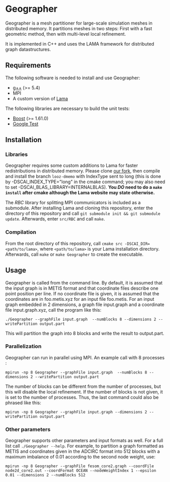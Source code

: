 Geographer
=========

Geographer is a mesh partitioner for large-scale simulation meshes in distributed memory. It partitions meshes in two steps: First with a fast geometric method, then with multi-level local refinement.

It is implemented in C++ and uses the LAMA framework for distributed graph datastructures. 

## Requirements
The following software is needed to install and use Geographer:

- [g++] (&gt;= 5.4)
- MPI
- A custom version of [Lama](https://github.com/kit-parco/lama)

The following libraries are necessary to build the unit tests:

- [Boost](https://www.boost.org/) (&gt;= 1.61.0)
- [Google Test](https://github.com/google/googletest)

## Installation

### Libraries
Geographer requires some custom additions to Lama for faster redistributions in distributed memory.
Please clone [our fork](https://github.com/kit-parco/lama), then compile and install the branch `looz-dmemo` with IndexType sent to long
(this is done by -DSCAI_INDEX_TYPE="long" in the cmake command; you may also
need to set -DSCAI_BLAS_LIBRARY=INTERNALBLAS). 
**You *DO* need to do a `make install`
after cmake although the Lama website may state otherwise.**

The *RBC* library for splitting MPI communicators is included as a submodule.
After installing Lama and cloning this repository, enter the directory of this repository and call `git submodule init && git submodule update`.
Afterwards, enter `src/RBC` and call `make`.

### Compilation
From the root directory of this repository, call `cmake src -DSCAI_DIR=<path/to/lama>`, where `<path/to/lama>` is your Lama installation directory.
Afterwards, call `make` or `make Geographer` to create the executable.

## Usage

Geographer is called from the command line.
By default, it is assumed that the input graph is in METIS format and that coordinate files describe one point position per line.
If no coordinate file is given, it is assumed that the coordinates are in foo.metis.xyz for an input file foo.metis.
For an input graph embedded in 2 dimensions, a graph file input.graph and a coordinate file input.graph.xyz, call the program like this:

    ./Geographer --graphFile input.graph  --numBlocks 8 --dimensions 2 --writePartition output.part

This will partition the graph into 8 blocks and write the result to output.part.

### Parallelization
Geographer can run in parallel using MPI. An example call with 8 processes :

    mpirun -np 8 Geographer --graphFile input.graph  --numBlocks 8 --dimensions 2 --writePartition output.part

The number of blocks can be different from the number of processes, but this will disable the local refinement. If the number of blocks is not given, it is set to the number of processes. Thus, the last command could also be phrased like this:

    mpirun -np 8 Geographer --graphFile input.graph --dimensions 2 --writePartition output.part

### Other parameters
Geographer supports other parameters and input formats as well. For a full list call `./Geographer --help`.
For example, to partition a graph formatted as METIS and coordinates given in the ADCIRC format into 512 blocks with a maximum imbalance of 0.01 according to the second node weight, use:

    mpirun -np 8 Geographer --graphFile fesom_core2.graph --coordFile node2d_core2.out --coordFormat OCEAN --nodeWeightIndex 1 --epsilon 0.01 --dimensions 2 --numBlocks 512

[g++]: https://gcc.gnu.org
